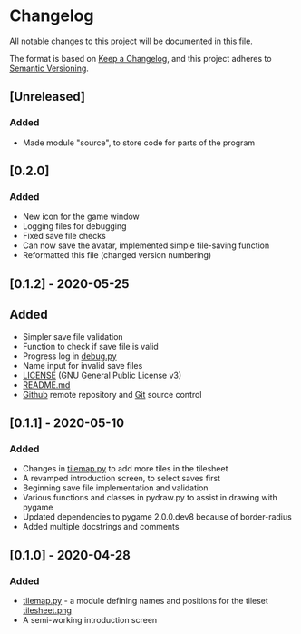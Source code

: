 # Changelog
All notable changes to this project will be documented in this file.

The format is based on [Keep a Changelog](https://keepachangelog.com/en/1.0.0/),
and this project adheres to [Semantic Versioning](https://semver.org/spec/v2.0.0.html).

## [Unreleased]
### Added
 - Made module "source", to store code for parts of the program

## [0.2.0]
### Added
 - New icon for the game window
 - Logging files for debugging
 - Fixed save file checks
 - Can now save the avatar, implemented simple file-saving function
 - Reformatted this file (changed version numbering)

## [0.1.2] - 2020-05-25
## Added
 - Simpler save file validation
 - Function to check if save file is valid
 - Progress log in [debug.py](debug.py)
 - Name input for invalid save files
 - [LICENSE](LICENSE) (GNU General Public License v3)
 - [README.md](README.md)
 - [Github](https://github.com/the2nake/under-the-xadian-sky) remote repository and [Git](https://git-scm.com) source control

## [0.1.1] - 2020-05-10
### Added
 - Changes in [tilemap.py](tilemap.py) to add more tiles in the tilesheet
 - A revamped introduction screen, to select saves first
 - Beginning save file implementation and validation
 - Various functions and classes in pydraw.py to assist in drawing with pygame
 - Updated dependencies to pygame 2.0.0.dev8 because of border-radius
 - Added multiple docstrings and comments

## [0.1.0] - 2020-04-28
### Added
 - [tilemap.py](tilemap.py) - a module defining names and positions for the tileset [tilesheet.png](assets/tilesheet.png)
 - A semi-working introduction screen